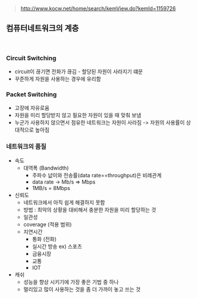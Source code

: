 > http://www.kocw.net/home/search/kemView.do?kemId=1159726  

## 컴퓨터네트워크의 계층  
<br>

### Circuit Switching  
- circuit이 끊기면 전화가 끊김 - 할당된 자원이 사라지기 떄문
- 꾸준하게 자원을 사용하는 경우에 유리함

### Packet Switching  
- 고장에 자유로움
- 자원을 미리 할당받지 않고 필요한 자원이 있을 때 맞춰 보냄
- 누군가 사용하지 않으면서 점유한 네트워크는 자원이 사라짐 -> 자원의 사용률이 상대적으로 높아짐

### 네트워크의 품질  
- 속도
  - 대역폭 (Bandwidth)
    - 주파수 넚이와 전송률(data rate==throughput)은 비례관계
    - data rate -> Mb/s => Mbps
    - 1MB/s = 8Mbps
- 신뢰도 
  - 네트워크에서 아직 쉽게 해결하지 못함
  - 방법 : 최악의 상황을 대비해서 충분한 자원을 미리 할당하는 것
  - 일관성
  - coverage (적용 범위)
  - 지연시간
    - 통화 (전화)
    - 실시간 방송 ex) 스포츠
    - 금융시장
    - 교통
    - IOT
- 캐쉬
  - 성능을 향상 시키기에 가장 좋은 기법 중 하나
  - 멀리있고 많이 사용하는 것을 좀 더 가까이 놓고 쓰는 것